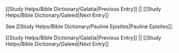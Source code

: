 [[Study Helps/Bible Dictionary/Galatia|Previous Entry]]  ||  [[Study Helps/Bible Dictionary/Galeed|Next Entry]]

 See [[Study Helps/Bible Dictionary/Pauline Epistles|Pauline Epistles]].

[[Study Helps/Bible Dictionary/Galatia|Previous Entry]]  ||  [[Study Helps/Bible Dictionary/Galeed|Next Entry]]